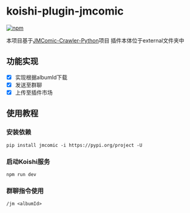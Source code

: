 # koishi-plugin-jmcomic

[![npm](https://img.shields.io/npm/v/koishi-plugin-jmcomic?style=flat-square)](https://www.npmjs.com/package/koishi-plugin-jmcomic)

本项目基于[JMComic-Crawler-Python](https://github.com/hect0x7/JMComic-Crawler-Python/tree/master)项目
插件本体位于external文件夹中
## 功能实现
- [x] 实现根据albumId下载
- [x] 发送至群聊 
- [x] 上传至插件市场
## 使用教程
### 安装依赖
```
pip install jmcomic -i https://pypi.org/project -U
```
### 启动Koishi服务
```
npm run dev
```
### 群聊指令使用
```
/jm <albumId>
```